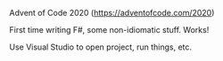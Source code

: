 Advent of Code 2020 (https://adventofcode.com/2020)

First time writing F#, some non-idiomatic stuff. Works!

Use Visual Studio to open project, run things, etc.
